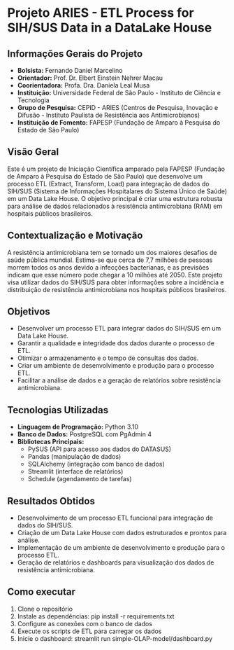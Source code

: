 # Projeto ARIES - ETL Process for SIH/SUS Data in a DataLake House

## Informações Gerais do Projeto
- **Bolsista:** Fernando Daniel Marcelino
- **Orientador:** Prof. Dr. Elbert Einstein Nehrer Macau
- **Coorientadora:** Profa. Dra. Daniela Leal Musa
- **Instituição:** Universidade Federal de São Paulo - Instituto de Ciência e Tecnologia
- **Grupo de Pesquisa:** CEPID - ARIES (Centros de Pesquisa, Inovação e Difusão - Instituto Paulista de Resistência aos Antimicrobianos)
- **Instituição de Fomento:** FAPESP (Fundação de Amparo à Pesquisa do Estado de São Paulo)

## Visão Geral
Este é um projeto de Iniciação Científica amparado pela FAPESP (Fundação de Amparo à Pesquisa do Estado de São Paulo) que desenvolve um processo ETL (Extract, Transform, Load) para integração de dados do SIH/SUS (Sistema de Informações Hospitalares do Sistema Único de Saúde) em um Data Lake House. O objetivo principal é criar uma estrutura robusta para análise de dados relacionados à resistência antimicrobiana (RAM) em hospitais públicos brasileiros.

## Contextualização e Motivação
A resistência antimicrobiana tem se tornado um dos maiores desafios de saúde pública mundial. Estima-se que cerca de 7,7 milhões de pessoas morrem todos os anos devido a infecções bacterianas, e as previsões indicam que esse número pode chegar a 10 milhões até 2050. Este projeto visa utilizar dados do SIH/SUS para obter informações sobre a incidência e distribuição de resistência antimicrobiana nos hospitais públicos brasileiros.

## Objetivos
- Desenvolver um processo ETL para integrar dados do SIH/SUS em um Data Lake House.
- Garantir a qualidade e integridade dos dados durante o processo de ETL.
- Otimizar o armazenamento e o tempo de consultas dos dados.
- Criar um ambiente de desenvolvimento e produção para o processo ETL.
- Facilitar a análise de dados e a geração de relatórios sobre resistência antimicrobiana.

## Tecnologias Utilizadas
- **Linguagem de Programação:** Python 3.10
- **Banco de Dados:** PostgreSQL com PgAdmin 4
- **Bibliotecas Principais:**
    - PySUS (API para acesso aos dados do DATASUS)
    - Pandas (manipulação de dados)
    - SQLAlchemy (integração com banco de dados)
    - Streamlit (interface de relatórios)
    - Schedule (agendamento de tarefas)

## Resultados Obtidos
- Desenvolvimento de um processo ETL funcional para integração de dados do SIH/SUS.
- Criação de um Data Lake House com dados estruturados e prontos para análise.
- Implementação de um ambiente de desenvolvimento e produção para o processo ETL.
- Geração de relatórios e dashboards para visualização dos dados de resistência antimicrobiana.

## Como executar
1. Clone o repositório
2. Instale as dependências: pip install -r requirements.txt
3. Configure as conexões com o banco de dados
4. Execute os scripts de ETL para carregar os dados
5. Inicie o dashboard: streamlit run simple-OLAP-model/dashboard.py